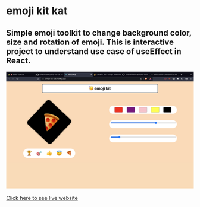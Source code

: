 # emoji kit kat

## Simple emoji toolkit to change background color, size and rotation of emoji. This is interactive project to understand use case of useEffect in React.

![Live Preview](./screenshot/live-screenshot.png)

[Click here to see live website](https://emoji-kit-kat.netlify.app/)
